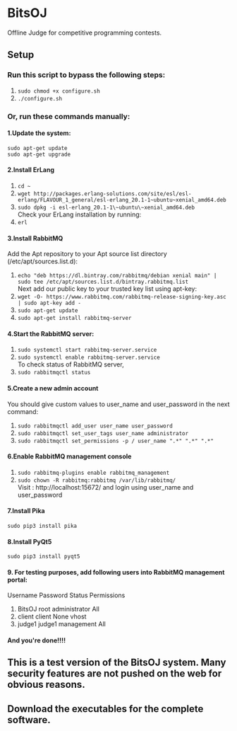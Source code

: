 # BitsOJ
Offline Judge for competitive programming contests.  

## Setup
### Run this script to bypass the following steps:
1.  `sudo chmod +x configure.sh`
2.  `./configure.sh`
### Or, run these commands manually:
#### 1.Update the system:  
`sudo apt-get update`  
`sudo apt-get upgrade`  
#### 2.Install ErLang
1. `cd ~  `  
2. `wget http://packages.erlang-solutions.com/site/esl/esl-erlang/FLAVOUR_1_general/esl-erlang_20.1-1~ubuntu~xenial_amd64.deb`  
3. `sudo dpkg -i esl-erlang_20.1-1\~ubuntu\~xenial_amd64.deb`   
Check your ErLang installation by running:  
4. `erl`  
#### 3.Install RabbitMQ  
Add the Apt repository to your Apt source list directory (/etc/apt/sources.list.d):  
1. `echo "deb https://dl.bintray.com/rabbitmq/debian xenial main" | sudo tee /etc/apt/sources.list.d/bintray.rabbitmq.list`  
 Next add our public key to your trusted key list using apt-key:   
1. `wget -O- https://www.rabbitmq.com/rabbitmq-release-signing-key.asc | sudo apt-key add -`  
2. `sudo apt-get update`  
3. `sudo apt-get install rabbitmq-server`  
#### 4.Start the RabbitMQ server:  
1. `sudo systemctl start rabbitmq-server.service`  
2. `sudo systemctl enable rabbitmq-server.service`    
To check status of RabbitMQ server,  
3. `sudo rabbitmqctl status`  
#### 5.Create a new admin account  
You should give custom values to user_name and user_password in the next command:  
1. `sudo rabbitmqctl add_user user_name user_password`     
2. `sudo rabbitmqctl set_user_tags user_name administrator`    
3. `sudo rabbitmqctl set_permissions -p / user_name ".*" ".*" ".*"`    
#### 6.Enable RabbitMQ management console  
1. `sudo rabbitmq-plugins enable rabbitmq_management`   
2. `sudo chown -R rabbitmq:rabbitmq /var/lib/rabbitmq/`   
Visit : http://localhost:15672/ and login using user_name and user_password  

#### 7.Install Pika
`sudo pip3 install pika`  

#### 8.Install PyQt5
`sudo pip3 install pyqt5`  

#### 9. For testing purposes, add following users into RabbitMQ management portal:
   Username     Password     Status        Permissions
1. BitsOJ       root		    administrator       All
2. client 		    client      None		          	vhost
3. judge1		     judge1	  	management 	       	All

#### And you're done!!!!

## This is a test version of the BitsOJ system. Many security features are not pushed on the web for obvious reasons.   
## Download the executables for the complete software.
